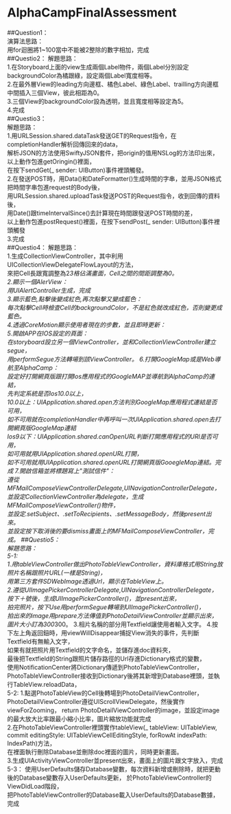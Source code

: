 # AlphaCampFinalAssessment  
##Question1：  
演算法思路：  
用for迴圈將1~100當中不能被2整除的數字相加，完成  
##Questio2：
解題思路：  
1.在Storyboard上面的view生成兩個Label物件，兩個Label分別設定backgroundColor為橘跟綠，設定兩個Label寬度相等。  
2.在最外層View的leading方向邊框、橘色Label、綠色Label、trailling方向邊框中間插入三個View，彼此相距為0。  
3.三個View的backgroundColor設為透明，並且寬度相等設定為5。  
4.完成  
##Questio3：  
解題思路：  
1.用URLSession.shared.dataTask發送GET的Request指令，在completionHandler解析回傳回來的data，  
解析JSON的方法使用SwiftyJSON套件，把origin的值用NSLog的方法印出來，以上動作包進getOringin()裡面，  
在按下sendGet(_ sender: UIButton)事件裡頭觸發。  
2.在發送POST時，用Data()和DateFormatter()生成時間的字串，並用JSON格式把時間字串包進request的Body後，  
用URLSession.shared.uploadTask發送POST的Request指令，收到回傳的資料後，  
用Date()跟timeIntervalSince()去計算現在時間跟發送POST時間的差，  
以上動作包進postRequest()裡面，在按下sendPost(_ sender: UIButton)事件裡頭觸發  
3.完成  
##Questio4：
解題思路：  
1.生成CollectionViewController，其中利用UICollectionViewDelegateFlowLayout的方法，  
來把Cell長跟寬調整為2*3格佔滿畫面，Cell之間的間距調整為0。  
2.顯示一個AlerView：  
用UIAlertController生成，完成  
3.顯示藍色,點擊後變成紅色,再次點擊又變成藍色：  
每次點擊Cell時檢查Cell的backgroundColor，不是紅色就改成紅色，否則變更成藍色。  
4.透過CoreMotion顯示使用者現在的步數，並且即時更新：  
5.開啟APP在IOS設定的頁面：  
在storyboard設立另一個ViewController，並和CollectionViewController建立segue，  
用performSegue方法轉場到該ViewController。
6.打開GoogleMap或是Web導航至AlphaCamp：  
設定好打開網頁版跟打開Ios應用程式的GoogleMAP並導航到AlphaCamp的連結，  
先判定系統是否Ios10.0以上，  
10.0以上：UIApplication.shared.open方法判別GoogleMap應用程式連結是否可用，  
如不可用就在completionHandler中再呼叫一次UIApplication.shared.open去打開網頁版GoogleMap連結  
Ios9以下：UIApplication.shared.canOpenURL判斷打開應用程式的URl是否可用，  
如可用就用UIApplication.shared.openURL打開，  
如不可用就用UIApplication.shared.openURL打開網頁版GooegleMap連結。完成
7.開啟信箱並將標題寫上"測試信件"：  
遵從MFMailComposeViewControllerDelegate,UINavigationControllerDelegate，  
並設定CollectionViewController為delegate，生成MFMailComposeViewController()物件，  
並設定.setSubject、.setToRecipients、.setMessageBody，然後present出來。  
並設定按下取消後的要dismiss畫面上的MFMailComposeViewController，完成。
##Questio5：  
解題思路：  
5-1:  
1.用tableViewController做出PhotoTableViewController，資料庫格式用String放照片名稱跟照片URL(一樣是String)，  
用第三方套件SDWebImage透過Url，顯示在TableView上。  
2.遵從UIImagePickerControllerDelegate,UINavigationControllerDelegate，  
按下＋號後，生成UIImagePickerController()，並present出來，  
拍完照片，按下Use用performSegue轉場到UIImagePickerController()，  
拍出來的image用prepare方法傳值到PhotoDetailViewController並顯示出來，圖片大小訂為300*300。
3.相片名稱的部分用Textfield讓使用者輸入文字。
4.按下左上角返回鈕時，用viewWillDisappear捕捉View消失的事件，先判斷Textfield有無輸入文字，  
如果有就把照片用Textfield的文字命名，並儲存進doc資料夾，  
最後把Textfield的String跟照片儲存路徑的Url存進Dictionary格式的變數，  
使用NotificationCenter將Dictionary傳遞到PhotoTableViewController，  
PhotoTableViewController接收到Dictionary後將其新增到Database裡頭，並執行TableView.reloadData，  
5-2:
1.點選PhotoTableView的Cell後轉場到PhotoDetailViewController，  
PhotoDetailViewController遵從UIScrollViewDelegate，然後實作viewForZooming，
return PhotoDetailViewController的image，並設定image的最大放大比率跟最小縮小比率，圖片縮放功能就完成  
2.在PhotoTableViewController裡頭實作tableView(_ tableView: UITableView, commit editingStyle: UITableViewCellEditingStyle, forRowAt indexPath: IndexPath)方法，  
在裡面執行刪除Database並刪除doc裡面的圖片，同時更新畫面。  
3.生成UIActivityViewController並present出來，畫面上的圖片跟文字放入，完成
5-3：
使用UserDefaults儲存Database變數，每次資料新增或刪除時，就把更動後的Database變數存入UserDefaults更新，
於PhotoTableViewController的ViewDidLoad階段，  
把PhotoTableViewController的Database載入UserDefaults的Database數據，完成

